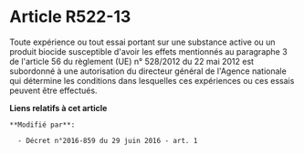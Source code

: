 # Article R522-13

Toute expérience ou tout essai portant sur une substance active ou un produit biocide susceptible d'avoir les effets
mentionnés au paragraphe 3 de l'article 56 du règlement (UE) n° 528/2012 du 22 mai 2012 est subordonné à une autorisation du
directeur général de l'Agence nationale qui détermine les conditions dans lesquelles ces expériences ou ces essais peuvent
être effectués.

**Liens relatifs à cet article**

	**Modifié par**:

	  - Décret n°2016-859 du 29 juin 2016 - art. 1
